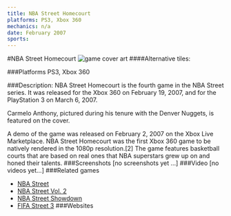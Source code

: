```yaml
---
title: NBA Street Homecourt
platforms: PS3, Xbox 360
mechanics: n/a
date: February 2007
sports: 
---
```

#NBA Street Homecourt
![game cover art](//images.igdb.com/igdb/image/upload/t_cover_big/sveyfrkfbiexwge1c17a.jpg "Logo Title Text 1")
####Alternative tiles:

###Platforms
PS3, Xbox 360

###Description:
NBA Street Homecourt is the fourth game in the NBA Street series. It was released for the Xbox 360 on February 19, 2007, and for the PlayStation 3 on March 6, 2007. 
 
Carmelo Anthony, pictured during his tenure with the Denver Nuggets, is featured on the cover. 
 
A demo of the game was released on February 2, 2007 on the Xbox Live Marketplace. NBA Street Homecourt was the first Xbox 360 game to be natively rendered in the 1080p resolution.[2] The game features basketball courts that are based on real ones that NBA superstars grew up on and honed their talents.
###Screenshots
[no screenshots yet ...]
###Video
[no videos yet...]
###Related games
* [NBA Street](/games/nba-street-4035/)
* [NBA Street Vol. 2](/games/nba-street-vol-2-4036/)
* [NBA Street Showdown](/games/nba-street-showdown-38479/)
* [FIFA Street 3](/games/fifa-street-3-7304/)
###Websites

